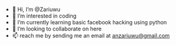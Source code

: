 - 👋 Hi, I’m @Zariuwu
- 👀 I’m interested in coding
- 🌱 I’m currently learning basic facebook hacking using python 
- 💞️ I’m looking to collaborate on here
- 📫 reach me by sending me an email at anzariuwu@gmail.com

<!---
Zariuwu/Zariuwu is a ✨ special ✨ repository because its `README.md` (this file).
--->
